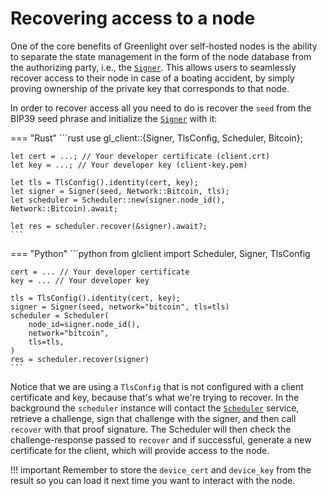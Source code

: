 # Recovering access to a node

One of the core benefits of Greenlight over self-hosted nodes is the
ability to separate the state management in the form of the node
database from the authorizing party, i.e., the [`Signer`][signer]. This allows
users to seamlessly recover access to their node in case of a boating
accident, by simply proving ownership of the private key that
corresponds to that node.

In order to recover access all you need to do is recover the `seed` from the BIP39 seed phrase and initialize the [`Signer`][signer] with it:

=== "Rust"
	```rust
	use gl_client::{Signer, TlsConfig, Scheduler, Bitcoin};
	
	let cert = ...; // Your developer certificate (client.crt)
	let key = ...; // Your developer key (client-key.pem)

	let tls = TlsConfig().identity(cert, key);
	let signer = Signer(seed, Network::Bitcoin, tls);
	let scheduler = Scheduler::new(signer.node_id(), Network::Bitcoin).await;
	
	let res = scheduler.recover(&signer).await?;
	```
	
=== "Python"
	```python
	from glclient import Scheduler, Signer, TlsConfig
	
	cert = ... // Your developer certificate
	key = ... // Your developer key

	tls = TlsConfig().identity(cert, key);
	signer = Signer(seed, network="bitcoin", tls=tls)
	scheduler = Scheduler(
	    node_id=signer.node_id(),
		network="bitcoin",
		tls=tls,
	)
	res = scheduler.recover(signer)
	```

Notice that we are using a `TlsConfig` that is not configured with a
client certificate and key, because that's what we're trying to
recover. In the background the `scheduler` instance will contact the
[`Scheduler`][scheduler] service, retrieve a challenge, sign that challenge with the
signer, and then call `recover` with that proof signature. The
Scheduler will then check the challenge-response passed to `recover`
and if successful, generate a new certificate for the client, which
will provide access to the node.

!!! important
	Remember to store the `device_cert` and `device_key` from the result
	so you can load it next time you want to interact with the node.

[signer]: ./index.md#signer
[scheduler]: ./index.md#scheduler
